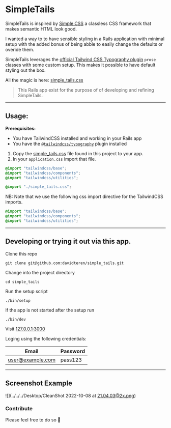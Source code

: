 # SimpleTails

SimpleTails is inspired by [Simple.CSS](https://simplecss.org/) a classless CSS framework that makes semantic HTML look good.

I wanted a way to to have sensible styling in a Rails application with minimal setup with the added bonus of being abble to easily change the defaults or overide them.

SimpleTails leverages the [official Tailwind CSS Typography plugin](https://tailwindcss.com/docs/typography-plugin) `prose` classes with some custom setup.
This makes it possible to have default styling out the box.


All the magic is here: [simple_tails.css](app/assets/stylesheets/simple_tails.css)

> This Rails app exist for the purpose of of developing and refining SimpleTails.

---

## Usage: 

**Prerequisites:** 
 - You have TailwindCSS installed and working in your Rails app
 - You have the [`@tailwindcss/typography`](https://tailwindcss.com/docs/typography-plugin) plugin installed

1. Copy the [simple_tails.css](app/assets/stylesheets/simple_tails.css) file found in this project to your app.
2. In your `application.css` import that file. 

```css
@import "tailwindcss/base";
@import "tailwindcss/components";
@import "tailwindcss/utilities";

@import "./simple_tails.css";
```
 NB: Note that we use the following css import directive for the TailwindCSS imports.
```css
@import "tailwindcss/base";
@import "tailwindcss/components";
@import "tailwindcss/utilities";
```

---- 

## Developing or trying it out via this app.

Clone this repo 
```shell
git clone git@github.com:davidteren/simple_tails.git
```
Change into the project directory
```shell
cd simple_tails
```

Run the setup script
```shell
./bin/setup
```

If the app is not started after the setup run 
```shell
./bin/dev
```

Visit [127.0.0.1:3000](http://127.0.0.1:3000/)

Loging using the following credentials:

| Email            | Password |
|------------------|----------|
| user@example.com | pass123  |

---

## Screenshot Example

![](../../../Desktop/CleanShot 2022-10-08 at 21.04.03@2x.png)


### Contribute

Please feel free to do so 🚀